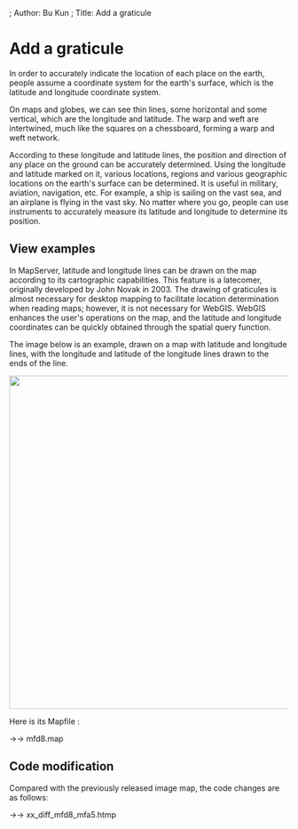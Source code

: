 ; Author: Bu Kun
; Title: Add a graticule

# Add a graticule


In order to accurately indicate the location of each place on the earth, people assume a coordinate system for the earth's surface, which is the latitude and longitude coordinate system.

On maps and globes, we can see thin lines, some horizontal and some vertical, which are the longitude and latitude. The warp and weft are intertwined, much like the squares on a chessboard, forming a warp and weft network.

According to these longitude and latitude lines, the position and direction of any place on the ground can be accurately determined. Using the longitude and latitude marked on it, various locations, regions and various geographic locations on the earth's surface can be determined. It is useful in military, aviation, navigation, etc.
For example, a ship is sailing on the vast sea, and an airplane is flying in the vast sky. No matter where you go, people can use instruments to accurately measure its latitude and longitude to determine its position.


## View examples

In MapServer, latitude and longitude lines can be drawn on the map according to its cartographic capabilities.
This feature is a latecomer, originally developed by John Novak in 2003.
The drawing of graticules is almost necessary for desktop mapping to facilitate location determination when reading maps; however, it is not necessary for WebGIS. WebGIS enhances the user's operations on the map, and the latitude and longitude coordinates can be quickly obtained through the spatial query function.

The image below is an example, drawn on a map with latitude and longitude lines, with the longitude and latitude of the longitude lines drawn to the ends of the line.

<p align="center">
<img src="{SITE_URL}/cgi-bin/mapserv?map=/owg/mfd8.map&layer=states&layer=states_line&layer=states_label&layer=topo&layer=grid&mode=map" width="600"/>
</p>

Here is its Mapfile :

->-> mfd8.map


## Code modification

Compared with the previously released image map, the code changes are as follows:

->-> xx_diff_mfd8_mfa5.htmp
